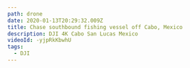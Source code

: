 ```yaml
---
path: drone
date: 2020-01-13T20:29:32.009Z
title: Chase southbound fishing vessel off Cabo, Mexico
description: DJI 4K Cabo San Lucas Mexico
videoId: -yjpRkKbwhU
tags:
  - DJI
---
```

